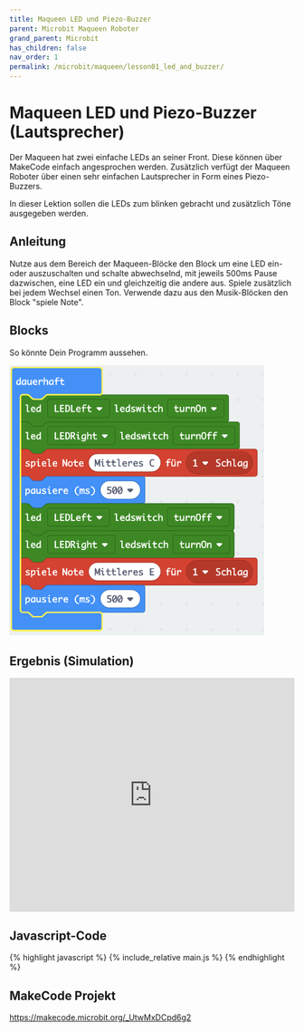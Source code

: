 ```yaml
---
title: Maqueen LED und Piezo-Buzzer 
parent: Microbit Maqueen Roboter
grand_parent: Microbit
has_children: false
nav_order: 1
permalink: /microbit/maqueen/lesson01_led_and_buzzer/
---
```


# Maqueen LED und Piezo-Buzzer (Lautsprecher)

Der Maqueen hat zwei einfache LEDs an seiner Front. Diese können über MakeCode einfach angesprochen werden. Zusätzlich verfügt der Maqueen Roboter über einen sehr einfachen Lautsprecher in Form eines Piezo-Buzzers.

In dieser Lektion sollen die LEDs zum blinken gebracht und zusätzlich Töne ausgegeben werden.

## Anleitung

Nutze aus dem Bereich der Maqueen-Blöcke den Block um eine LED ein- oder auszuschalten und schalte abwechselnd, mit jeweils 500ms Pause dazwischen, eine LED ein und gleichzeitig die andere aus.
Spiele zusätzlich bei jedem Wechsel einen Ton. Verwende dazu aus den Musik-Blöcken den Block "spiele Note".

## Blocks

So könnte Dein Programm aussehen.

<img src="./screenshot.png" width="450px"/>

## Ergebnis (Simulation)

<div style="position:relative;height:0;padding-bottom:81.97%;overflow:hidden;"><iframe style="position:absolute;top:0;left:0;width:100%;height:100%;" src="https://makecode.microbit.org/---run?id=_UtwMxDCpd6g2" allowfullscreen="allowfullscreen" sandbox="allow-popups allow-forms allow-scripts allow-same-origin" frameborder="0"></iframe></div>

## Javascript-Code

{% highlight javascript %}
    {% include_relative main.js %}
{% endhighlight %}

## MakeCode Projekt

https://makecode.microbit.org/_UtwMxDCpd6g2
